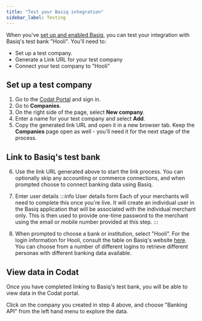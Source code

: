 ```yaml
---
title: "Test your Basiq integration"
sidebar_label: Testing
---
```


When you've [set up and enabled Basiq](/integrations/banking/basiq/banking-basiq-setup), you can test your integration with Basiq's test bank "Hooli". You'll need to:

- Set up a test company.
- Generate a Link URL for your test company
- Connect your test company to "Hooli"

## Set up a test company

1. Go to the <a href="https://app.codat.io/#/login" target="_blank">Codat Portal</a> and sign in.
2. Go to **Companies**.
3. On the right side of the page, select **New company**.
4. Enter a name for your test company and select **Add**.
5. Copy the generated link URL and open it in a new browser tab. Keep the **Companies** page open as well - you'll need it for the next stage of the process.

## Link to Basiq's test bank

6. Use the link URL generated above to start the link process. You can optionally skip any accounting or commerce connections, and when prompted choose to connect banking data using Basiq.

7. Enter user details
   :::info User details form
   Each of your merchants will need to complete this once you're live. It will create an individual user in the Basiq application that will be associated with the individual merchant only. This is then used to provide one-time password to the merchant using the email or mobile number provided at this step.
   :::


8. When prompted to choose a bank or institution, select "Hooli". For the login information for Hooli, consult the table on Basiq's website <a href="https://api.basiq.io/reference/testing" class="external" target="_blank">here</a>. You can choose from a number of different logins to retrieve different personas with different banking data available.

## View data in Codat

Once you have completed linking to Basiq's test bank, you will be able to view data in the Codat portal.

Click on the company you created in step 4 above, and choose "Banking API" from the left hand menu to explore the data.
